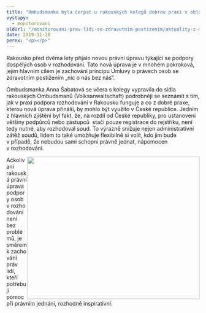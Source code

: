```yaml
---
title: "Ombudsmanka byla čerpat u rakouských kolegů dobrou praxi v oblasti podpory dospělých osob v rozhodování"
vystupy:
  - monitorovani
oldUrl: "/monitorovani-prav-lidi-se-zdravotnim-postizenim/aktuality-z-monitorovani/aktuality-z-monitorovani-2019/ombudsmanka-byla-cerpat-u-rakouskych-kolegu-dobrou-praxi-v-oblasti-podpory-dospelych-osob-v-roz/"
date: 2019-11-28
perex: "<p></p>"
---
```


<!-- imported from the old website -->

<p>Rakousko před dvěma lety přijalo novou právní úpravu týkající se podpory dospělých osob v rozhodování. Tato nová úprava je v mnohém pokroková, jejím hlavním cílem je zachování principu Úmluvy o právech osob se zdravotním postižením „nic o nás bez nás“.</p><p>Ombudsmanka Anna Šabatová se včera s kolegy vypravila do sídla rakouských Ombudsmanů (Volksanwaltschaft) podrobněji se seznámit s tím, jak v praxi podpora rozhodování v Rakousku funguje a co z dobré praxe, kterou nová úprava přináší, by mohlo být využito v České republice. Jedním z hlavních zjištění byl fakt, že, na rozdíl od České republiky, pro ustanovení většiny podpůrců nebo zástupců  stačí pouze registrace do rejstříku, není tedy nutné, aby rozhodoval soud. To výrazně snižuje nejen administrativní zátěž soudů, lidem to také umožňuje flexibilně si volit, kdo jim bude v případě, že nebudou sami schopni právně jednat, nápomocen v rozhodování. </p><p><img src="https://www.ochrance.cz/uploads/RTEmagicC_rakousko.jpg.jpg" style="FLOAT: right" height="371" width="450" alt="" />Ačkoliv ani rakouská právní úprava podpory osob v rozhodování není bez problémů, je směrem k zachování práv lidí, kteří potřebují pomoc při právním jednání, rozhodně inspirativní. </p>
